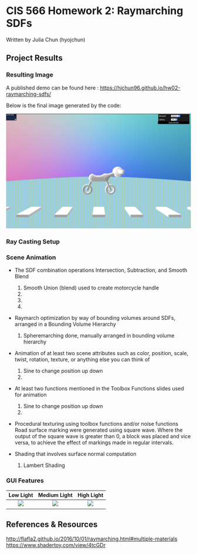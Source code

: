 CIS 566 Homework 2: Raymarching SDFs
=====================================

Written by Julia Chun (hyojchun)

Project Results
----------------
### Resulting Image

A published demo can be found here : https://hjchun96.github.io/hw02-raymarching-sdfs/
   
Below is the final image generated by the code:

![](Images/example.png)

### Ray Casting Setup




### Scene Animation

* The SDF combination operations Intersection, Subtraction, and Smooth Blend
	1. Smooth Union (blend) used to create motorcycle handle
	2.
	3.
	4.

* Raymarch optimization by way of bounding volumes around SDFs, arranged in a Bounding Volume Hierarchy 
	1. Spheremarching done, manually arranged in bounding volume hierarchy

* Animation of at least two scene attributes such as color, position, scale, twist, rotation, texture, or anything else you can think of
	1. Sine to change position up down
	2.

* At least two functions mentioned in the Toolbox Functions slides used for animation
 	1. Sine to change position up down
 	2. 

* Procedural texturing using toolbox functions and/or noise functions
	Road surface marking were generated using square wave. 
	Where the output of the square wave is greater than 0, a block was placed and vice versa,
	to achieve the effect of markings made in regular intervals.

* Shading that involves surface normal computation
	1. Lambert Shading

### GUI Features


Low Light   				 |  Medium Light     			| High Light     		 |
:-------------------:|:----------------------:|:-------------------:
![](Images/LOW.png)  |  ![](Images/MEDIUM.png)|![](Images/HIGH.png)|



References & Resources
----------------------
http://flafla2.github.io/2016/10/01/raymarching.html#multiple-materials
https://www.shadertoy.com/view/4tcGDr